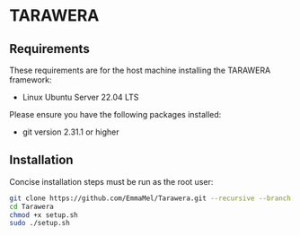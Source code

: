 # TARAWERA


## Requirements

These requirements are for the host machine installing the TARAWERA framework:

* Linux Ubuntu Server 22.04 LTS

Please ensure you have the following packages installed:
* git version 2.31.1 or higher


## Installation

Concise installation steps must be run as the root user:
```Bash
git clone https://github.com/EmmaMel/Tarawera.git --recursive --branch Automate
cd Tarawera
chmod +x setup.sh
sudo ./setup.sh
```
